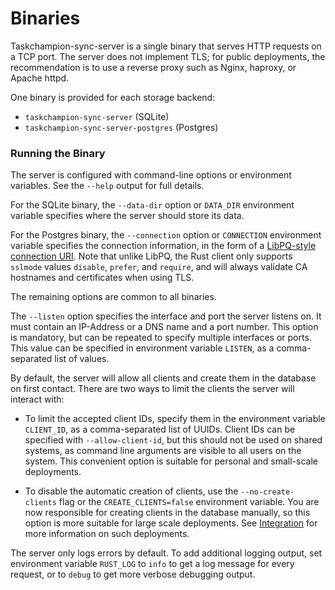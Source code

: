 # Binaries

Taskchampion-sync-server is a single binary that serves HTTP requests on a TCP
port. The server does not implement TLS; for public deployments, the
recommendation is to use a reverse proxy such as Nginx, haproxy, or Apache
httpd.

One binary is provided for each storage backend:

- `taskchampion-sync-server` (SQLite)
- `taskchampion-sync-server-postgres` (Postgres)

### Running the Binary

The server is configured with command-line options or environment variables.
See the `--help` output for full details.

For the SQLite binary, the `--data-dir` option or `DATA_DIR` environment
variable specifies where the server should store its data.

For the Postgres binary, the `--connection` option or `CONNECTION` environment
variable specifies the connection information, in the form of a [LibPQ-style
connection
URI](https://www.postgresql.org/docs/current/libpq-connect.html#LIBPQ-CONNSTRING-URIS).
Note that unlike LibPQ, the Rust client only supports `sslmode` values
`disable`, `prefer`, and `require`, and will always validate CA hostnames and
certificates when using TLS.

The remaining options are common to all binaries.

The `--listen` option specifies the interface and port the server listens on.
It must contain an IP-Address or a DNS name and a port number. This option is
mandatory, but can be repeated to specify multiple interfaces or ports. This
value can be specified in environment variable `LISTEN`, as a comma-separated
list of values.

By default, the server will allow all clients and create them in the database
on first contact. There are two ways to limit the clients the server will
interact with:

- To limit the accepted client IDs, specify them in the environment variable
`CLIENT_ID`, as a comma-separated list of UUIDs. Client IDs can be specified
with `--allow-client-id`, but this should not be used on shared systems, as
command line arguments are visible to all users on the system. This convenient
option is suitable for personal and small-scale deployments.

- To disable the automatic creation of clients, use the `--no-create-clients`
flag or the `CREATE_CLIENTS=false` environment variable. You are now
responsible for creating clients in the database manually, so this option is
more suitable for large scale deployments. See [Integration](../integration.md)
for more information on such deployments.

The server only logs errors by default. To add additional logging output, set
environment variable `RUST_LOG` to `info` to get a log message for every
request, or to `debug` to get more verbose debugging output.

